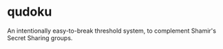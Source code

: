 # qudoku
An intentionally easy-to-break threshold system, to complement Shamir's Secret Sharing groups.
